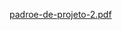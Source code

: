 [padroe-de-projeto-2.pdf](https://github.com/user-attachments/files/20634973/padroe-de-projeto-2.pdf)
